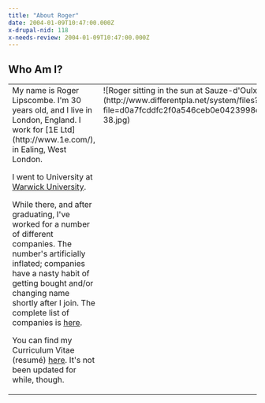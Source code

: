 ```yaml
---
title: "About Roger"
date: 2004-01-09T10:47:00.000Z
x-drupal-nid: 118
x-needs-review: 2004-01-09T10:47:00.000Z
---
```

## Who Am I?

<table>
<tbody>
<tr>
<td>
My name is Roger Lipscombe. I'm 30 years old, and I live in London, England. I work for [1E Ltd](http://www.1e.com/), in Ealing, West London.

I went to University at [Warwick University](http://www.warwick.ac.uk/).

While there, and after graduating, I've worked for a number of different companies. The number's artificially inflated; companies have a nasty habit of getting bought and/or changing name shortly after I join. The complete list of companies is [here](/drupal-4.7.3/node/view/76).

You can find my Curriculum Vitae (resumé) [here](/drupal-4.7.3/about/roger/cv/). It's not been updated for while, though.

</td>

<td valign="top">![Roger sitting in the sun at Sauze-d'Oulx](http://www.differentpla.net/system/files?file=d0a7fcddfc2f0a546ceb0e0423998c01-38.jpg)</td>

</tr>

</tbody>

</table>